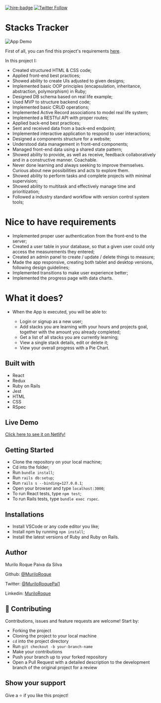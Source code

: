 [![hire-badge](https://img.shields.io/badge/Consult%20/%20Hire%20Murilo-Click%20to%20Contact-brightgreen)](mailto:muriloengqui@gmail.com) [![Twitter Follow](https://img.shields.io/twitter/follow/MuriloRoquePai1?label=Follow%20Murilo%20on%20Twitter&style=social)](https://twitter.com/MuriloRoquePai1)

# Stacks Tracker

![App Demo](https://media.giphy.com/media/eMIg0F7aIuwwFbvqeW/giphy.gif)

First of all, you can find this project's requirements [here](https://www.notion.so/Final-Capstone-Project-Tracking-App-22e454da738c46efaf17721826841772).

In this project I:

- Created structured HTML & CSS code;
- Applied front-end best practices;
- Showed ability to create UIs adjusted to given designs;
- Implemented basic OOP principles (encapsulation, inheritance, abstraction, polymorphism) in Ruby;
- Designed DB schema based on real life example;
- Used MVP to structure backend code;
- Implemented basic CRUD operations;
- Implemented Active Record associations to model real life system;
- Implemented a RESTful API with proper routes;
- Applied back-end best practices;
- Sent and received data from a back-end endpoint;
- Implemented interactive application to respond to user interactions;
- Designed a components structure for a website;
- Understood data management in front-end components;
- Managed front-end data using a shared state pattern;
- Showed ability to provide, as well as receive, feedback collaboratively and in a constructive manner. Coachable.
- Never done learning and always seeking to improve themselves. Curious about new possibilities and acts to explore them.
- Showed ability to perform tasks and complete projects with minimal supervision;
- Showed ability to multitask and effectively manage time and prioritization;
- Followed a industry standard workflow with version control system tools;

# Nice to have requirements

- Implemented proper user authentication from the front-end to the server;
- Created a user table in your database, so that a given user could only access the measurements they entered;
- Created an admin panel to create / update / delete things to measure;
- Made the app responsive, creating both tablet and desktop versions, following design guidelines;
- Implemented transitions to make user experience better;
- Implemented the progress page with data charts.

# What it does?

- When the App is executed, you will be able to:

  - Login or signup as a new user;
  - Add stacks you are learning with your hours and projects goal, together with the amount you already completed;
  - Get a list of all stacks you are currently learning;
  - View a single stack details, edit or delete it;
  - View your overall progress with a Pie Chart. 

## Built with

- React
- Redux
- Ruby on Rails
- Jest
- HTML
- CSS
- RSpec

## Live Demo

[Click here to see it on Netlify!](https://murilo-stacks-tracker.herokuapp.com/)

## Getting Started

- Clone the repository on your local machine;
- Cd into the folder;
- Run `bundle install`;
- Run `rails db:setup`;
- Run `rails s --binding=127.0.0.1`;
- Open your browser and type `localhost:3000`;
- To run React tests, type `npm test`;
- To run Rails tests, type `bundle exec rspec`.

## Installations

- Install VSCode or any code editor you like;
- Install npm by running `npm install`;
- Install the latest versions of Ruby and Ruby on Rails.

## Author

Murilo Roque Paiva da Silva

Github: [@MuriloRoque](https://github.com/MuriloRoque)

Twitter: [@MuriloRoquePai1](https://twitter.com/MuriloRoquePai1)

Linkedin: [MuriloRoque](https://www.linkedin.com/in/murilo-roque-b1268741/)

## 🤝 Contributing

Contributions, issues and feature requests are welcome! Start by:

- Forking the project
- Cloning the project to your local machine
- `cd` into the project directory
- Run `git checkout -b your-branch-name`
- Make your contributions
- Push your branch up to your forked repository
- Open a Pull Request with a detailed description to the development branch of the original project for a review

## Show your support

Give a ⭐️ if you like this project!